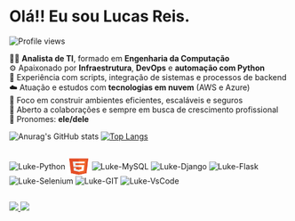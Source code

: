 # Olá!! Eu sou Lucas Reis.


<p align="left"> <img src="https://komarev.com/ghpvc/?username=LukeReis&color=blue" alt="Profile views" /> </p>

🧑‍💻 **Analista de TI**, formado em **Engenharia da Computação**  
⚙️ Apaixonado por **Infraestrutura**, **DevOps** e **automação com Python**  
🐍 Experiência com scripts, integração de sistemas e processos de backend  
☁️ Atuação e estudos com **tecnologias em nuvem** (AWS e Azure)  
🔄 Foco em construir ambientes eficientes, escaláveis e seguros  
🤝 Aberto a colaborações e sempre em busca de crescimento profissional  
🧔 Pronomes: **ele/dele**

![Anurag's GitHub stats](https://github-readme-stats-sigma-five.vercel.app/api?username=LukeReis&show_icons=true&hide=issues&count_private=true&theme=tokyonight)
[![Top Langs](https://github-readme-stats-sigma-five.vercel.app/api/top-langs/?username=LukeReis&theme=tokyonight)](https://github.com/anuraghazra/github-readme-stats)


<div style="display: inline_block"><br>
  <img align="center" alt="Luke-Python" height="30" width="40" src="https://cdn.jsdelivr.net/gh/devicons/devicon/icons/python/python-original.svg" />
  <img align="center" alt="Luke-AWS" height="30" width="40" src="https://raw.githubusercontent.com/devicons/devicon/master/icons/html5/html5-original.svg">
  <img align="center" alt="Luke-MySQL" height="80" width="90" src="https://cdn.jsdelivr.net/gh/devicons/devicon/icons/mysql/mysql-original-wordmark.svg" />
  <img align="center" alt="Luke-Django" height="80" width="90" src="https://cdn.jsdelivr.net/gh/devicons/devicon/icons/django/django-plain-wordmark.svg" />
  <img align="center" alt="Luke-Flask" height="80" width="90" src="https://cdn.jsdelivr.net/gh/devicons/devicon/icons/flask/flask-original-wordmark.svg" />
  <img align="center" alt="Luke-Selenium" height="30" width="40" src="https://cdn.jsdelivr.net/gh/devicons/devicon/icons/selenium/selenium-original.svg" />
  <img align="center" alt="Luke-GIT" height="30" width="40" src="https://cdn.jsdelivr.net/gh/devicons/devicon/icons/git/git-original.svg" />
  <img align="center" alt="Luke-VsCode" height="30" width="40" src="https://cdn.jsdelivr.net/gh/devicons/devicon/icons/vscode/vscode-original.svg" />
</div>

##

<div>
  <a href = "mailto:lucasbackpy.dev@gmail.com"><img src="https://img.shields.io/badge/Gmail-D14836?style=for-the-badge&logo=gmail&logoColor=white" target="_blank">
 </a>
 <a href = "https://www.linkedin.com/in/lucasgreis" target="_blank"><img src="https://img.shields.io/badge/LinkedIn-0077B5?style=for-the-badge&logo=linkedin&logoColor=white" target="_blank">
 </a>
</div>
          
